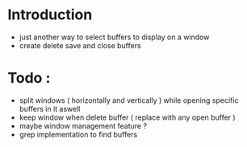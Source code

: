# Introduction
  - just another way to select buffers to display on a window
  - create delete save and close buffers
# Todo :
  - split windows ( horizontally and vertically ) while opening specific buffers in it aswell
  - keep window when delete buffer ( replace with any open buffer )
  - maybe window management feature ?
  - grep implementation to find buffers
